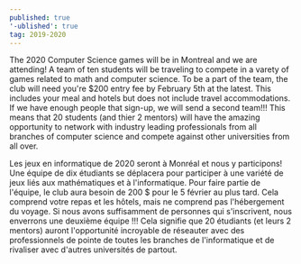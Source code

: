 ```yaml
---
published: true
'-ublished': true
tag: 2019-2020
---
```

The 2020 Computer Science games will be in Montreal and we are attending! A team of ten students will be traveling to compete in a varety of games related to math and computer science. To be a part of the team, the club will need you're $200 entry fee by February 5th at the latest. This includes your meal and hotels but does not include travel accommodations. If we have enough people that sign-up, we will send a second team!!! This means that 20 students (and thier 2 mentors) will have the amazing opportunity to network with industry leading professionals from all branches of computer science and compete against other universities from all over. 

Les jeux en informatique de 2020 seront à Monréal et nous y participons! Une équipe de dix étudiants se déplacera pour participer à une variété de jeux liés aux mathématiques et à l'informatique. Pour faire partie de l'équipe, le club aura besoin de 200 $ pour le 5 février au plus tard. Cela comprend votre repas et les hôtels, mais ne comprend pas l'hébergement du voyage. Si nous avons suffisamment de personnes qui s'inscrivent, nous enverrons une deuxième équipe !!! Cela signifie que 20 étudiants (et leurs 2 mentors) auront l'opportunité incroyable de réseauter avec des professionnels de pointe de toutes les branches de l'informatique et de rivaliser avec d'autres universités de partout.

